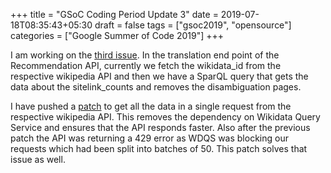 +++
title = "GSoC Coding Period Update 3"
date = 2019-07-18T08:35:43+05:30
draft = false
tags = ["gsoc2019", "opensource"]
categories = ["Google Summer of Code 2019"]
+++

I am working on the [third issue](https://phabricator.wikimedia.org/T216750). In the  translation end point of the Recommendation API,
currently we fetch the wikidata_id from the respective wikipedia API and then we have a SparQL query that gets the data about the sitelink_counts and removes the
disambiguation pages.

I have pushed a [patch](https://gerrit.wikimedia.org/r/#/c/523779/) to get all the data in a single request from the respective wikipedia API.
This removes the dependency on Wikidata Query Service and ensures that the API responds faster.
Also after the previous patch the API was returning a 429 error as WDQS was blocking our requests which had been split into batches of 50.
This patch solves that issue as well.
